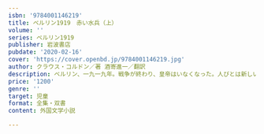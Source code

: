 ```yaml
---
isbn: '9784001146219'
title: ベルリン1919　赤い水兵（上）
volume: ''
series: ベルリン1919
publisher: 岩波書店
pubdate: '2020-02-16'
cover: 'https://cover.openbd.jp/9784001146219.jpg'
author: クラウス・コルドン／著 酒寄進一／翻訳
description: ベルリン、一九一九年。戦争が終わり、皇帝はいなくなった。人びとは新しい時代を夢見て戦うが……。
price: '1200'
genre: ''
target: 児童
format: 全集・双書
content: 外国文学小説

---
```


